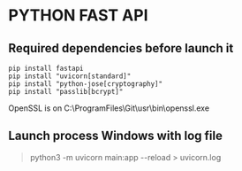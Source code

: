 # PYTHON FAST API

## Required dependencies before launch it
``` 
pip install fastapi
pip install "uvicorn[standard]"
pip install "python-jose[cryptography]"
pip install "passlib[bcrypt]"
```

OpenSSL is on C:\ProgramFiles\Git\usr\bin\openssl.exe

## Launch process Windows with log file
> python3 -m uvicorn main:app --reload > uvicorn.log